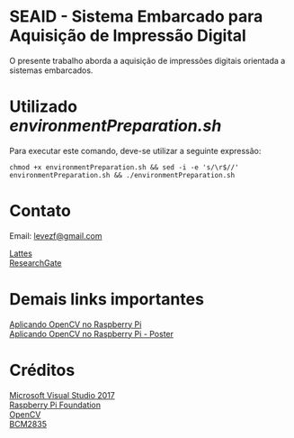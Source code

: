 # SEAID - Sistema Embarcado para Aquisição de Impressão Digital


O presente trabalho aborda a aquisição de impressões digitais orientada a sistemas embarcados.

# Utilizado *environmentPreparation.sh*

Para executar este comando, deve-se utilizar a seguinte expressão:  

`chmod +x environmentPreparation.sh && sed -i -e 's/\r$//' environmentPreparation.sh && ./environmentPreparation.sh`

# Contato

Email: levezf@gmail.com
<div><a href="http://lattes.cnpq.br/7222024208605675" title="Lattes">Lattes</a></div>
<div><a href="https://www.researchgate.net/profile/Felipe_Levez" title="ResearchGate">ResearchGate</a></div>
 

# Demais links importantes

<div><a href="https://www.researchgate.net/publication/326160170_APLICANDO_OPENCV_NO_RASPBERRY_PI" title="Aplicando OpenCV no Raspberry Pi">Aplicando OpenCV no Raspberry Pi</a></div>
<div><a href="https://www.researchgate.net/publication/326423164_Aplicando_OpenCV_no_Raspberry_Pi" title="Aplicando OpenCV no Raspberry Pi - Poster">Aplicando OpenCV no Raspberry Pi - Poster</a></div>

# Créditos 

<div><a href="https://visualstudio.microsoft.com/pt-br/?rr=https%3A%2F%2Fwww.google.com.br%2F" title="Microsoft Visual Studio 2017">Microsoft Visual Studio 2017</a></div>
<div><a href="https://www.raspberrypi.org/" title="Raspberry Pi Foundation">Raspberry Pi Foundation</a></div>
<div><a href="https://opencv.org/" title="OpenCV">OpenCV</a></div>
<div><a href="http://www.airspayce.com/mikem/bcm2835/" title="BCM2835">BCM2835</a></div>
